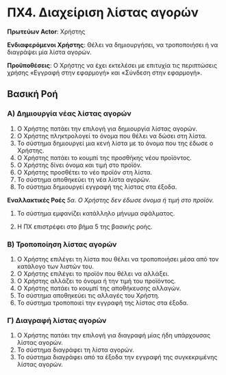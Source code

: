 <h1>ΠΧ4. Διαχείριση λίστας αγορών</h1>

**Πρωτεύων Actor**: Χρήστης

**Ενδιαφερόμενοι Χρήστης**: Θέλει να δημιουργήσει, να τροποποιήσει ή να διαγράψει μία λίστα αγορών.

**Προϋποθέσεις**: Ο Χρήστης να έχει εκτελέσει με επιτυχία τις περιπτώσεις χρήσης «Εγγραφή στην εφαρμογή» και «Σύνδεση στην εφαρμογή».

<h2>Βασική Ροή</h2>

<h3>Α) Δημιουργία νέας λίστας αγορών</h3>

1. Ο Χρήστης πατάει την επιλογή για δημιουργία λίστας αγορών.
2. Ο Χρήστης πληκτρολογεί το όνομα που θέλει να δώσει στη λίστα.
3. Το σύστημα δημιουργεί μια κενή λίστα με το όνομα που της έδωσε ο Χρήστης.
4. Ο Χρήστης πατάει το κουμπί της προσθήκης νέου προϊόντος.
5. Ο Χρήστης δίνει όνομα και τιμή στο προϊόν.
6. Ο Χρήστης προσθέτει το νέο προϊόν στη λίστα.
7. Το σύστημα αποθηκεύει τη νέα λίστα αγορών.
8. Το σύστημα δημιουργεί εγγραφή της λίστας στα έξοδα.

**Εναλλακτικές Ροές**
*5α. Ο Χρήστης δεν έδωσε όνομα ή τιμή στο προϊόν.*

 1. Το σύστημα εμφανίζει κατάλληλο μήνυμα σφάλματος.

 2. Η ΠΧ επιστρέφει στο βήμα 5 της βασικής ροής.


<h3>Β) Τροποποίηση λίστας αγορών</h3>

1. Ο Χρήστης επιλέγει τη λίστα που θέλει να τροποποιήσει μέσα από τον κατάλογο των λιστών του.
2. Ο Χρήστης επιλέγει το προϊόν που θέλει να αλλάξει.
3. Ο Χρήστης αλλάζει το όνομα ή την τιμή του προϊόντος.
4. Ο Χρήστης πατάει το κουμπί της αποθήκευσης αλλαγών.
5. Το σύστημα αποθηκεύει τις αλλαγές του Χρήστη.
6. Το σύστημα τροποποιεί την εγγραφή της λίστας στα έξοδα.


<h3>Γ) Διαγραφή λίστας αγορών</h3>

1. Ο Χρήστης πατάει την επιλογή για διαγραφή μίας ήδη υπάρχουσας λίστας αγορών.
2. Το σύστημα διαγράφει τη λίστα αγορών.
3. Το σύστημα διαγράφει από τα έξοδα την εγγραφή της συγκεκριμένης λίστας αγορών.